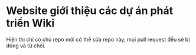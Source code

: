 # Website giới thiệu các dự án phát triển Wiki
Hiện thì chỉ có chủ repo mới có thể sửa repo này, mọi pull request đều sẽ bị đóng và từ chối.

